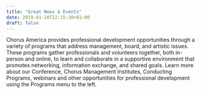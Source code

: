 ```yaml
---
title: "Great News & Events"
date: 2019-01-20T22:15:30+01:00
draft: false
---
```


Chorus America provides professional development opportunities through a variety of programs that address management, board, and artistic issues. These programs gather professionals and volunteers together, both in-person and online, to learn and collaborate in a supportive environment that promotes networking, information exchange, and shared goals. Learn more about our Conference, Chorus Management Institutes, Conducting Programs, webinars and other opportunities for professional development using the Programs menu to the left.
